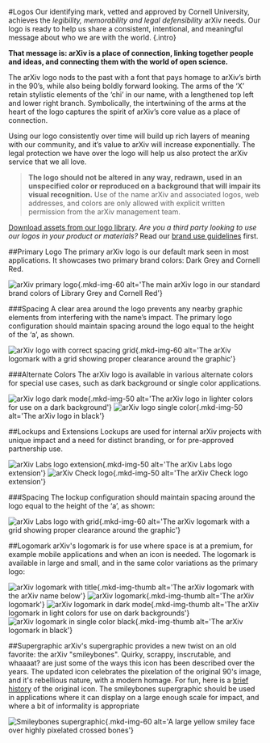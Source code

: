 #Logos
Our identifying mark, vetted and approved by Cornell University, achieves the *legibility, memorability and legal defensibility* arXiv needs. Our logo is ready to help us share a consistent, intentional, and meaningful message about who we are with the world.
{.intro}

**That message is: arXiv is a place of connection, linking together people and ideas, and connecting them with the world of open science.**

The arXiv logo nods to the past with a font that pays homage to arXiv’s birth in the 90’s, while also being boldly forward looking. The arms of the ‘X’ retain stylistic elements of the ‘chi’ in our name, with a lengthened top left and lower right branch. Symbolically, the intertwining of the arms at the heart of the logo captures the spirit of arXiv’s core value as a place of connection.

Using our logo consistently over time will build up rich layers of meaning with our community, and it’s value to arXiv will increase exponentially. The legal protection we have over the logo will help us also protect the arXiv service that we all love.

> **The logo should not be altered in any way, redrawn, used in an unspecified color or reproduced on a background that will impair its visual recognition.** Use of the name arXiv and associated logos, web addresses, and colors are only allowed with explicit written permission from the arXiv management team.

[Download assets from our logo library](https://cornell.box.com/v/arxiv-logo-assets). *Are you a third party looking to use our logos in your product or materials?* Read our [brand use guidelines](brand-guidelines.html) first.

##Primary Logo
The primary arXiv logo is our default mark seen in most applications. It showcases two primary brand colors: Dark Grey and Cornell Red.

![arXiv primary logo](images/brand-logo-primary.jpg){.mkd-img-60 alt='The main arXiv logo in our standard brand colors of Library Grey and Cornell Red'}

###Spacing
A clear area around the logo prevents any nearby graphic elements from interfering with the name’s impact. The primary logo configuration should maintain spacing around the logo equal to the height of the ‘a’, as shown.

![arXiv logo with correct spacing grid](images/brand-logo-primary-spacing.jpg){.mkd-img-60 alt='The arXiv logomark with a grid showing proper clearance around the graphic'}

###Alternate Colors
The arXiv logo is available in various alternate colors for special use cases, such as dark background or single color applications.

![arXiv logo dark mode](images/brand-logo-dark-mode.jpg){.mkd-img-50 alt='The arXiv logo in lighter colors for use on a dark background'}
![arXiv logo single color](images/brand-logo-black.jpg){.mkd-img-50 alt='The arXiv logo in black'}

##Lockups and Extensions
Lockups are used for internal arXiv projects with unique impact and a need for distinct branding, or for pre-approved partnership use.

![arXiv Labs logo extension](images/brand-logo-labs.jpg){.mkd-img-50 alt='The arXiv Labs logo extension'}
![arXiv Check logo](images/brand-logo-check.jpg){.mkd-img-50 alt='The arXiv Check logo extension'}

###Spacing
The lockup configuration should maintain spacing around the logo equal to the height of the ‘a’,  as shown:

![arXiv Labs logo with grid](images/brand-logo-labs-spacing.jpg){.mkd-img-60 alt='The arXiv logomark with a grid showing proper clearance around the graphic'}

##Logomark
arXiv's logomark is for use where space is at a premium, for example mobile applications and when an icon is needed. The logomark is available in large and small, and in the same color variations as the primary logo:

![arXiv logomark with title](images/brand-logomark-primary-large.jpg){.mkd-img-thumb alt='The arXiv logomark with the arXiv name below'}
![arXiv logomark](images/brand-logomark-primary.jpg){.mkd-img-thumb alt='The arXiv logomark'}
![arXiv logomark in dark mode](images/brand-logomark-dark-mode.jpg){.mkd-img-thumb alt='The arXiv logomark in light colors for use on dark backgrounds'}
![arXiv logomark in single color black](images/brand-logomark-black.jpg){.mkd-img-thumb alt='The arXiv logomark in black'}


##Supergraphic
arXiv's supergraphic provides a new twist on an old favorite: the arXiv "smileybones". Quirky, scrappy, inscrutable, and whaaaat? are just some of the ways this icon has been described over the years. The updated icon celebrates the pixelation of the original 90's image, and it's rebellious nature, with a modern homage. For fun, here is a [brief history](https://www.quora.com/Whats-the-story-behind-the-arXiv-org-favicon) of the original icon. The smileybones supergraphic should be used in applications where it can display on a large enough scale for impact, and where a bit of informality is appropriate

![Smileybones supergraphic](images/brand-supergraphic.jpg){.mkd-img-60 alt='A large yellow smiley face over highly pixelated crossed bones'}
